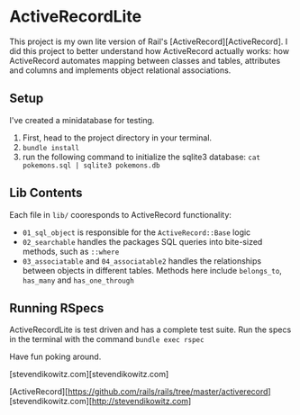 # ActiveRecordLite

This project is my own lite version of Rail's [ActiveRecord][ActiveRecord]. I did this project to better understand how ActiveRecord actually works: how ActiveRecord automates mapping between classes and tables, attributes and columns and implements object relational associations.

## Setup

I've created a minidatabase for testing.
1. First, head to the project directory in your terminal.
2.  `bundle install`
3. run the following command to initialize the sqlite3 database:
`cat pokemons.sql | sqlite3 pokemons.db`


## Lib Contents

Each file in `lib/` cooresponds to ActiveRecord functionality:
* `01_sql_object` is responsible for the `ActiveRecord::Base` logic
* `02_searchable` handles the packages SQL queries into bite-sized methods, such as `::where`
* `03_associatable` and `04_associatable2` handles the relationships between objects in different tables. Methods here include `belongs_to`, `has_many` and `has_one_through`

## Running RSpecs

ActiveRecordLite is test driven and has a complete test suite. Run the specs in the terminal with the command `bundle exec rspec`


Have fun poking around.

[stevendikowitz.com][stevendikowitz.com]



[ActiveRecord][https://github.com/rails/rails/tree/master/activerecord]
[stevendikowitz.com][http://stevendikowitz.com]
